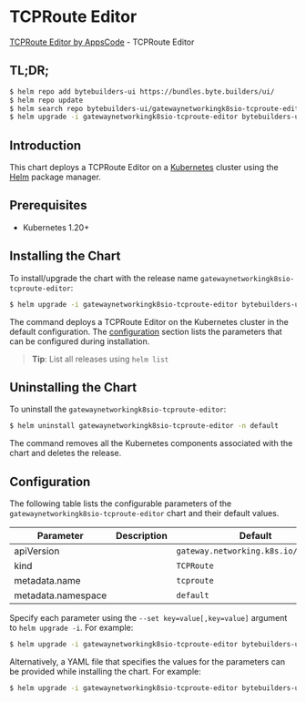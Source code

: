 # TCPRoute Editor

[TCPRoute Editor by AppsCode](https://byte.builders) - TCPRoute Editor

## TL;DR;

```bash
$ helm repo add bytebuilders-ui https://bundles.byte.builders/ui/
$ helm repo update
$ helm search repo bytebuilders-ui/gatewaynetworkingk8sio-tcproute-editor --version=v0.4.18
$ helm upgrade -i gatewaynetworkingk8sio-tcproute-editor bytebuilders-ui/gatewaynetworkingk8sio-tcproute-editor -n default --create-namespace --version=v0.4.18
```

## Introduction

This chart deploys a TCPRoute Editor on a [Kubernetes](http://kubernetes.io) cluster using the [Helm](https://helm.sh) package manager.

## Prerequisites

- Kubernetes 1.20+

## Installing the Chart

To install/upgrade the chart with the release name `gatewaynetworkingk8sio-tcproute-editor`:

```bash
$ helm upgrade -i gatewaynetworkingk8sio-tcproute-editor bytebuilders-ui/gatewaynetworkingk8sio-tcproute-editor -n default --create-namespace --version=v0.4.18
```

The command deploys a TCPRoute Editor on the Kubernetes cluster in the default configuration. The [configuration](#configuration) section lists the parameters that can be configured during installation.

> **Tip**: List all releases using `helm list`

## Uninstalling the Chart

To uninstall the `gatewaynetworkingk8sio-tcproute-editor`:

```bash
$ helm uninstall gatewaynetworkingk8sio-tcproute-editor -n default
```

The command removes all the Kubernetes components associated with the chart and deletes the release.

## Configuration

The following table lists the configurable parameters of the `gatewaynetworkingk8sio-tcproute-editor` chart and their default values.

|     Parameter      | Description |                     Default                     |
|--------------------|-------------|-------------------------------------------------|
| apiVersion         |             | <code>gateway.networking.k8s.io/v1alpha2</code> |
| kind               |             | <code>TCPRoute</code>                           |
| metadata.name      |             | <code>tcproute</code>                           |
| metadata.namespace |             | <code>default</code>                            |


Specify each parameter using the `--set key=value[,key=value]` argument to `helm upgrade -i`. For example:

```bash
$ helm upgrade -i gatewaynetworkingk8sio-tcproute-editor bytebuilders-ui/gatewaynetworkingk8sio-tcproute-editor -n default --create-namespace --version=v0.4.18 --set apiVersion=gateway.networking.k8s.io/v1alpha2
```

Alternatively, a YAML file that specifies the values for the parameters can be provided while
installing the chart. For example:

```bash
$ helm upgrade -i gatewaynetworkingk8sio-tcproute-editor bytebuilders-ui/gatewaynetworkingk8sio-tcproute-editor -n default --create-namespace --version=v0.4.18 --values values.yaml
```
